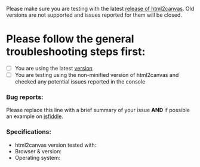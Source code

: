 Please make sure you are testing with the latest [release of html2canvas](https://gitlab.com/blcksec/html2canvas/releases). 
Old versions are not supported and issues reported for them will be closed.

# Please follow the general troubleshooting steps first:

- [ ] You are using the latest [version](https://gitlab.com/blcksec/html2canvas/releases)
- [ ] You are testing using the non-minified version of html2canvas and checked any potential issues reported in the console

<!-- You can erase any parts of this template not applicable to your Issue. -->

### Bug reports:

Please replace this line with a brief summary of your issue **AND** if possible an example on [jsfiddle](https://jsfiddle.net/).

### Specifications:

 * html2canvas version tested with:
 * Browser & version:
 * Operating system:
